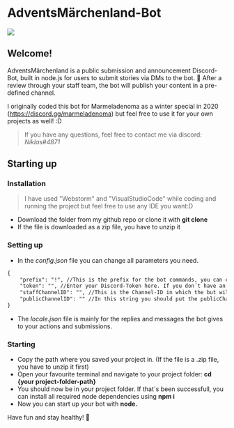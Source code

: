 # AdventsMärchenland-Bot

![](https://png.pngtree.com/png-clipart/20231028/original/pngtree-cute-doodle-penguin-for-merry-christmas-illustration-set-png-image_13447186.png)


## Welcome!
AdventsMärchenland is a public submission and announcement Discord-Bot, built in node.js for users to submit stories via DMs to the bot.  🧚
After a review through your staff team, the bot will publish your content in a pre-defined channel.

I originally coded this bot for Marmeladenoma as a winter special in 2020 (https://discord.gg/marmeladenoma) but feel free to use it for your own projects as well! :D


> If you have any questions, feel free to contact me via discord: *Niklas#4871*


## Starting up
### Installation
> I have used "Webstorm" and "VisualStudioCode" while coding and running the project but feel free to use any IDE you want:D
- Download the folder from my github repo or clone it with **git clone**
- If the file is downloaded as a zip file, you have to unzip it

### Setting up
- In the *config.json* file you can change all parameters you need.

```html
{
	"prefix": "!", //This is the prefix for the bot commands, you can customize it to whatever you like
	"token": "", //Enter your Discord-Token here. If you don´t have an application yet, create one at developer.discord
	"staffChannelID": "", //This is the Channel-ID in which the but will send the submissions from your users. Here, only your staff team should have access, as this is the channel where all the submissions get accepted or declined
	"publicChannelID": "" //In this string you should put the publicChannelID in, in which the bot will send the accepted subbmissions to. Here, everyone should have access as this will be the announcement channel
}
```

- The *locale.json* file is mainly for the replies and messages the bot gives to your actions and submissions.
  
### Starting
- Copy the path where you saved your project in. (If the file is a .zip file, you have to unzip it first)
- Open your favourite terminal and navigate to your project folder:
  **cd {your project-folder-path}**
- You should now be in your project folder. If that´s been successfull, you can install all required node dependencies using
  **npm i**
- Now you can start up your bot with **node.**

Have fun and stay healthy! 🤩
